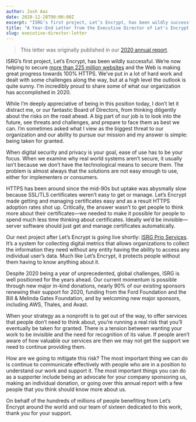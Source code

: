 ```yaml
---
author: Josh Aas
date: 2020-12-28T00:00:00Z
excerpt: "ISRG’s first project, Let’s Encrypt, has been wildly successful. We’re now helping to secure more than 225 million websites and the Web is making great progress towards 100% HTTPS. We’ve put in a lot of hard work and dealt with some challenges along the way, but at a high level the outlook is quite sunny. I’m incredibly proud to share some of what our organization has accomplished in 2020."
title: "A Year-End Letter from the Executive Director of Let's Encrypt and ISRG"
slug: executive-director-letter
---
```


> This letter was originally published in our [2020 annual report](https://www.abetterinternet.org/annual-reports/).

ISRG’s first project, Let’s Encrypt, has been wildly successful. We’re now helping to secure [more than 225 million websites](/stats/) and the Web is making great progress towards 100% HTTPS. We’ve put in a lot of hard work and dealt with some challenges along the way, but at a high level the outlook is quite sunny. I’m incredibly proud to share some of what our organization has accomplished in 2020.

While I’m deeply appreciative of being in this position today, I don’t let it distract me, or our fantastic Board of Directors, from thinking diligently about the risks on the road ahead. A big part of our job is to look into the future, see threats and challenges, and prepare to face them as best we can. I’m sometimes asked what I view as the biggest threat to our organization and our ability to pursue our mission and my answer is simple: being taken for granted.

When digital security and privacy is your goal, ease of use has to be your focus. When we examine why real world systems aren’t secure, it usually isn’t because we don’t have the technological means to secure them. The problem is almost always that the solutions are not easy enough to use, either for implementers or consumers.

HTTPS has been around since the mid-90s but uptake was abysmally slow because SSL/TLS certificates weren’t easy to get or manage. Let’s Encrypt made getting and managing certificates easy and as a result HTTPS adoption rates shot up. Critically, the answer wasn’t to get people to think more about their certificates—we needed to make it possible for people to spend much less time thinking about certificates. Ideally we’d be invisible—server software should just get and manage certificates automatically.

Our next project after Let’s Encrypt is going live shortly: [ISRG Prio Services](https://www.abetterinternet.org/prio/). It’s a system for collecting digital metrics that allows organizations to collect the information they need without any entity having the ability to access any individual user’s data. Much like Let’s Encrypt, it protects people without them having to know anything about it.

Despite 2020 being a year of unprecedented, global challenges, ISRG is well positioned for the years ahead. Our current momentum is possible through new major in-kind donations, nearly 90% of our existing sponsors renewing their support for 2020, funding from the Ford Foundation and the Bill & Melinda Gates Foundation, and by welcoming new major sponsors, including AWS, Thales, and Avast.

When your strategy as a nonprofit is to get out of the way, to offer services that people don’t need to think about, you’re running a real risk that you’ll eventually be taken for granted. There is a tension between wanting your work to be invisible and the need for recognition of its value. If people aren’t aware of how valuable our services are then we may not get the support we need to continue providing them.

How are we going to mitigate this risk? The most important thing we can do is continue to communicate effectively with people who are in a position to understand our work and support it. The most important things you can do as a supporter include being an advocate for your company sponsoring us, making an individual donation, or going over this annual report with a few people that you think should know more about us.

On behalf of the hundreds of millions of people benefiting from Let’s Encrypt around the world and our team of sixteen dedicated to this work, thank you for your support.

